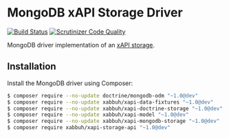 MongoDB xAPI Storage Driver
===========================

[![Build Status](https://travis-ci.org/xabbuh/xapi-mongodb-storage.svg?branch=master)](https://travis-ci.org/xabbuh/xapi-mongodb-storage)
[![Scrutinizer Code Quality](https://scrutinizer-ci.com/g/xabbuh/xapi-mongodb-storage/badges/quality-score.png?b=master)](https://scrutinizer-ci.com/g/xabbuh/xapi-mongodb-storage/?branch=master)

MongoDB driver implementation of an [xAPI storage](https://github.com/xabbuh/xapi-storage-api/).

Installation
------------

Install the MongoDB driver using Composer:

```bash
$ composer require --no-update doctrine/mongodb-odm "~1.0@dev"
$ composer require --no-update xabbuh/xapi-data-fixtures "~1.0@dev"
$ composer require --no-update xabbuh/xapi-doctrine-storage "~1.0@dev"
$ composer require --no-update xabbuh/xapi-model "~1.0@dev"
$ composer require --no-update xabbuh/xapi-mongodb-storage "~1.0@dev"
$ composer require xabbuh/xapi-storage-api "~1.0@dev"
```
